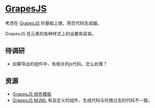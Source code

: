 # [GrapesJS](https://github.com/artf/grapesjs)
考虑在 [GrapesJS](https://github.com/artf/grapesjs) 的基础上做，网页代码生成器。

GrapesJS 在元素的各种样式上的设置有容易。

## 待调研
* 如果导出的组件中，有相关的js代码，怎么处理？

## 资源
* [GrapesJS 组件模板](https://github.com/artf/grapesjs-plugin-boilerplate)
* [GrapesJS MJML](https://github.com/artf/grapesjs-mjml) 有自定义的组件，生成代码与托拽过去的代码不一致。
